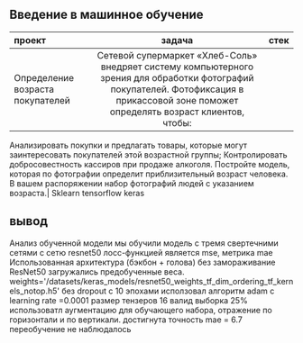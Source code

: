 ## Введение в машинное обучение 
проект| задача| стек
:----------------| :--------------:|-------------------------:
Определение возраста покупателей|Сетевой супермаркет «Хлеб-Соль» внедряет систему компьютерного зрения для обработки фотографий покупателей. Фотофиксация в прикассовой зоне поможет определять возраст клиентов, чтобы:
Анализировать покупки и предлагать товары, которые могут заинтересовать покупателей этой возрастной группы;
Контролировать добросовестность кассиров при продаже алкоголя.
Постройте модель, которая по фотографии определит приблизительный возраст человека. В вашем распоряжении набор фотографий людей с указанием возраста.| Sklearn tensorflow keras



## вывод
Анализ обученной модели
мы обучили модель с тремя свертечними сетями с сетю resnet50
лосс-функцией является mse, метрика mae
Использованная архитектура (бэкбон + голова) без замораживание ResNet50
загружались предобученные веса. weights='/datasets/keras_models/resnet50_weights_tf_dim_ordering_tf_kernels_notop.h5'
без dropout
с 10 эпохами
исползовал алгоритм adam c learning rate =0.0001
размер тензеров 16
валид выборка 25%
использоватл аугментацию для обучающего набора, отражение по горизонтали и по вертикали.
достигнута точность mae = 6.7
переобучение не наблюдалось
